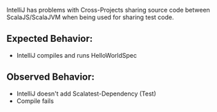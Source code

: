 IntelliJ has problems with Cross-Projects sharing source code between ScalaJS/ScalaJVM when being used for sharing test code.

## Expected Behavior:

- IntelliJ compiles and runs HelloWorldSpec

## Observed Behavior:

- IntelliJ doesn't add Scalatest-Dependency (Test)
- Compile fails

